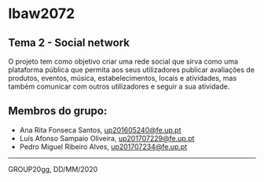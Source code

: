# lbaw2072

## Tema 2 - Social network

O projeto tem como objetivo criar uma rede social que sirva como uma plataforma pública que permita aos seus utilizadores publicar avaliações de produtos, eventos, música, estabelecimentos, locais e atividades, mas também comunicar com outros utilizadores e seguir a sua atividade.

## Membros do grupo:

* Ana Rita Fonseca Santos, up201605240@fe.up.pt
* Luís Afonso Sampaio Oliveira, up201707229@fe.up.pt
* Pedro Miguel Ribeiro Alves, up201707234@fe.up.pt

***
GROUP20gg, DD/MM/2020
